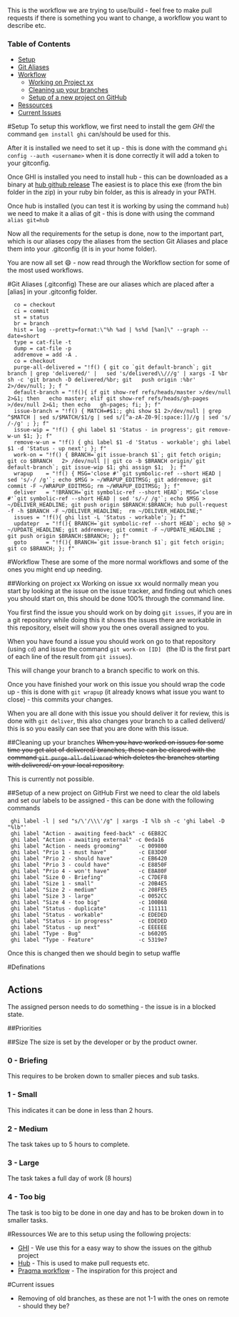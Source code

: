 This is the workflow we are trying to use/build - feel free to make pull requests if there is something you want to change, a workflow you want to describe etc.


### Table of Contents
 * [Setup](#setup)
 * [Git Aliases](#git-aliases-gitconfig)
 * [Workflow](#workflow)
   * [Working on Project xx](#working-on-project-xx)
   * [Cleaning up your branches](#cleaning-up-your-branches)
   * [Setup of a new project on GitHub](#setup-of-a-new-project-on-github)
 * [Ressources](#ressources)
 * [Current Issues](#current-issues)

#Setup 
 To setup this workflow, we first need to install the gem *GHI* the command `gem install ghi` can/should be used for this.

 After it is installed we need to set it up - this is done with the command `ghi config --auth <username>` when it is done correctly it will add a token to your gitconfig.

 Once GHI is installed you need to install hub - this can be downloaded as a binary at [hub github release](https://github.com/github/hub/releases) The easiest is to place this exe (from the bin folder in the zip) in your ruby bin folder, as this is already in your PATH.

 Once hub is installed (you can test it is working by using the command `hub`) we need to make it a alias of git - this is done with using the command `alias git=hub`

 Now all the requirements for the setup is done, now to the important part, which is our aliases copy the aliases from the section Git Aliases and place them into your .gitconfig  (it is in  your home folder).

 You are now all set :smile: - now read through the Workflow section for some of the most used workflows. 

#Git Aliases (.gitconfig) 
 These are our aliases which are placed after a [alias] in your .gitconfig folder.
```
  co = checkout
  ci = commit
  st = status
  br = branch
  hist = log --pretty=format:\"%h %ad | %s%d [%an]\" --graph --date=short
  type = cat-file -t
  dump = cat-file -p
  addremove = add -A .
  co = checkout
  purge-all-delivered = "!f() { git co `git default-branch`; git branch | grep 'delivered/' |   sed 's/delivered\\///g' | xargs -I %br sh -c 'git branch -D delivered/%br; git   push origin :%br' 2>/dev/null; }; f "
  default-branch = "!f(){ if git show-ref refs/heads/master >/dev/null 2>&1; then   echo master; elif git show-ref refs/heads/gh-pages >/dev/null 2>&1; then echo   gh-pages; fi; }; f"
  issue-branch = "!f() { MATCH=#$1:; ghi show $1 2>/dev/null | grep ^$MATCH | sed s/$MATCH/$1/g | sed s/[^a-zA-Z0-9[:space:]]//g | sed 's/ /-/g' ; }; f"
  issue-wip = "!f() { ghi label $1 'Status - in progress'; git remove-w-un $1; }; f"
  remove-w-un = "!f() { ghi label $1 -d 'Status - workable'; ghi label $1 -d 'Status - up next'; }; f"
  work-on = "!f() { BRANCH=`git issue-branch $1`; git fetch origin; git co $BRANCH   2> /dev/null || git co -b $BRANCH origin/`git default-branch`; git issue-wip $1; ghi assign $1;  }; f"
  wrapup    = "!f() { MSG='close #'`git symbolic-ref --short HEAD | sed 's/-/ /g'`; echo $MSG > ~/WRAPUP_EDITMSG; git addremove; git commit -F ~/WRAPUP_EDITMSG; rm ~/WRAPUP_EDITMSG; }; f"
  deliver   = "!BRANCH=`git symbolic-ref --short HEAD`; MSG='close #'`git symbolic-ref --short HEAD | sed 's/-/ /g'`; echo $MSG > ~/DELIVER_HEADLINE; git push origin $BRANCH:$BRANCH; hub pull-request -f -h $BRANCH -F ~/DELIVER_HEADLINE;  rm ~/DELIVER_HEADLINE;"
  issues = "!f(){ ghi list -L 'Status - workable'; }; f"
  updatepr  = "!f(){ BRANCH=`git symbolic-ref --short HEAD`; echo $@ > ~/UPDATE_HEADLINE; git addremove; git commit -F ~/UPDATE_HEADLINE ; git push origin $BRANCH:$BRANCH; }; f"
  goto      = "!f(){ BRANCH=`git issue-branch $1`; git fetch origin; git co $BRANCH; }; f"

```

#Workflow
These are some of the more normal workflows and some of the ones you might end up needing.

##Working on project xx
 Working on issue xx would normally mean you start by looking at the issue on the issue tracker, and finding out which ones you should start on, this should be done 100% through the command line.

 You first find the issue you should work on by doing `git issues`, if you are in a git repository while doing this it shows the issues there are workable in this repository, elseit will show you the ones overall assigned to you.

 When you have found a issue you should work on go to that repository (using `cd`)  and issue the command `git work-on [ID] ` (the ID is the first part of each line of the result from `git issues`).

 This will change your branch to a branch specific to work on this.

 Once you have finished your work on this issue you should wrap the code up - this is done with `git wrapup`  (it already knows what issue you want to close) - this commits your changes.

 When you are all done with this issue you should deliver it for review, this is done with `git deliver`, this also changes your branch to a called deliverd/ this is so you easily can see that you are done with this issue.

##Cleaning up your branches
 <del>When you have worked on issues for some time you get alot of delivered/ branches, these can be cleared with the command `git purge-all-delivered` which deletes the branches starting with delivered/ on your local repository.</del>
 
 This is currently not possible.


##Setup of a new project on GitHub
 First we need to clear the old labels and set our labels to be assigned - this can be done with the following commands 

 ```
  ghi label -l | sed "s/\'/\\\'/g" | xargs -I %lb sh -c 'ghi label -D "%lb"'
  ghi label "Action - awaiting feed-back" -c 6EB82C
  ghi label "Action - awaiting external" -c 0eda16
  ghi label "Action - needs grooming"     -c 009800
  ghi label "Prio 1 - must have"          -c E83D0F
  ghi label "Prio 2 - should have"        -c EB6420
  ghi label "Prio 3 - could have"         -c E8850F
  ghi label "Prio 4 - won't have"         -c E8A80F
  ghi label "Size 0 - Briefing"           -c C7DEF8
  ghi label "Size 1 - small"              -c 20B4E5
  ghi label "Size 2 - medium"             -c 208FE5
  ghi label "Size 3 - large"              -c 0052CC
  ghi label "Size 4 - too big"            -c 100B6B
  ghi label "Status - duplicate"          -c 111111
  ghi label "Status - workable"           -c EDEDED
  ghi label "Status - in progress"        -c EDEDED
  ghi label "Status - up next"            -c EEEEEE
  ghi label "Type - Bug"                  -c b60205
  ghi label "Type - Feature"              -c 5319e7
 ```

 Once this is changed then we should begin to setup waffle


#Definations
## Actions
The assigned person needs to do something - the issue is in a blocked state.

##Priorities

##Size
 The size is set by the developer or by the product owner.

### 0 - Briefing
 This requires to be broken down to smaller pieces and sub tasks.

### 1 - Small
 This indicates it can be done in less than 2 hours.

### 2 - Medium
The task takes up to 5 hours to complete.

### 3 - Large
The task takes a full day of work (8 hours)

### 4 - Too big
The task is too big to be done in one day and has to be broken down in to smaller tasks.


#Ressources
 We are to this setup using the following projects:
 - [GHI](https://github.com/stephencelis/ghi) - We use this for a easy way to show the issues on the github project
 - [Hub](https://github.com/github/hub) - This is used to make pull requests etc.
 - [Praqma workflow](http://www.praqma.com/stories/a-pragmatic-workflow) - The inspiration for this project and 



#Current issues
 - Removing of old branches, as these are not 1-1 with the ones on remote - should they be? 
